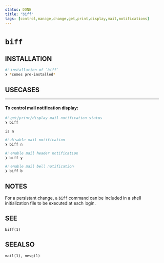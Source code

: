 ```yaml
---
status: DONE
title: "biff"
tags: [control,manage,change,get,print,display,mail,notifications]
---
```


# `biff`

## INSTALLATION


```bash
#ℹ︎ installation of `biff`
❯ *comes pre-installed*
```


## USECASES

----
#### To control mail notification display:


```bash
#ℹ︎ get/print/display mail notification status
❯ biff
```

    is n


```bash
#ℹ︎ disable mail notification
❯ biff n
```



```bash
#ℹ︎ enable mail header notification
❯ biff y
```



```bash
#ℹ︎ enable mail bell notification
❯ biff b
```



## NOTES

For a persistant change, a `biff` command can be included in a shell initialization file to be executed at each login.

## SEE

    biff(1)

## SEEALSO

    mail(1), mesg(1)


